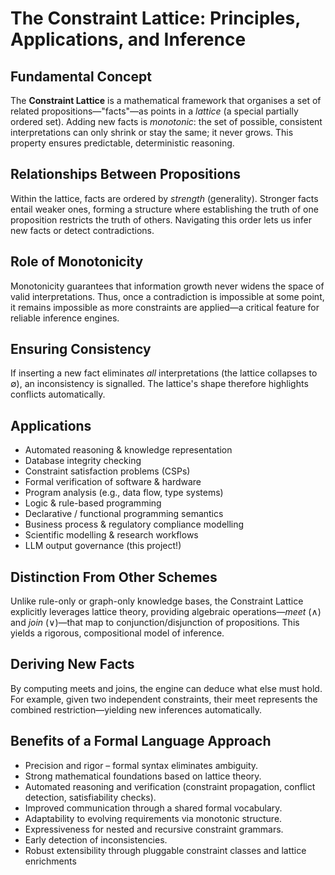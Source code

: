 # The Constraint Lattice: Principles, Applications, and Inference

## Fundamental Concept
The **Constraint Lattice** is a mathematical framework that organises a set of related propositions—"facts"—as points in a *lattice* (a special partially ordered set). Adding new facts is *monotonic*: the set of possible, consistent interpretations can only shrink or stay the same; it never grows. This property ensures predictable, deterministic reasoning.

## Relationships Between Propositions
Within the lattice, facts are ordered by *strength* (generality). Stronger facts entail weaker ones, forming a structure where establishing the truth of one proposition restricts the truth of others. Navigating this order lets us infer new facts or detect contradictions.

## Role of Monotonicity
Monotonicity guarantees that information growth never widens the space of valid interpretations. Thus, once a contradiction is impossible at some point, it remains impossible as more constraints are applied—a critical feature for reliable inference engines.

## Ensuring Consistency
If inserting a new fact eliminates *all* interpretations (the lattice collapses to ∅), an inconsistency is signalled. The lattice's shape therefore highlights conflicts automatically.

## Applications
- Automated reasoning & knowledge representation  
- Database integrity checking  
- Constraint satisfaction problems (CSPs)  
- Formal verification of software & hardware  
- Program analysis (e.g., data flow, type systems)  
- Logic & rule-based programming  
- Declarative / functional programming semantics  
- Business process & regulatory compliance modelling  
- Scientific modelling & research workflows  
- LLM output governance (this project!)

## Distinction From Other Schemes
Unlike rule-only or graph-only knowledge bases, the Constraint Lattice explicitly leverages lattice theory, providing algebraic operations—*meet* (∧) and *join* (∨)—that map to conjunction/disjunction of propositions. This yields a rigorous, compositional model of inference.

## Deriving New Facts
By computing meets and joins, the engine can deduce what else must hold. For example, given two independent constraints, their meet represents the combined restriction—yielding new inferences automatically.

## Benefits of a Formal Language Approach
- Precision and rigor – formal syntax eliminates ambiguity.  
- Strong mathematical foundations based on lattice theory.  
- Automated reasoning and verification (constraint propagation, conflict detection, satisfiability checks).  
- Improved communication through a shared formal vocabulary.  
- Adaptability to evolving requirements via monotonic structure.  
- Expressiveness for nested and recursive constraint grammars.  
- Early detection of inconsistencies.  
- Robust extensibility through pluggable constraint classes and lattice enrichments
